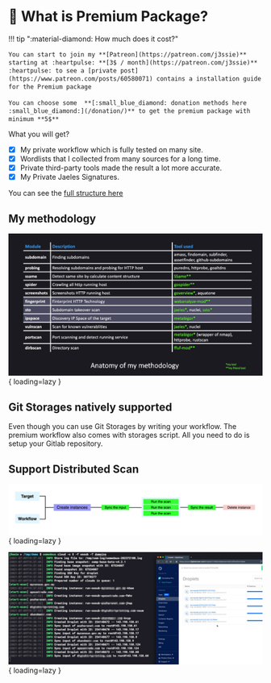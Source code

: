 # :diamond_shape_with_a_dot_inside: What is Premium Package?

!!! tip ":material-diamond: How much does it cost?"

    You can start to join my **[Patreon](https://patreon.com/j3ssie)** starting at :heartpulse: **[3$ / month](https://patreon.com/j3ssie)** :heartpulse: to see a [private post](https://www.patreon.com/posts/60580071) contains a installation guide for the Premium package

    You can choose some  **[:small_blue_diamond: donation methods here :small_blue_diamond:](/donation/)** to get the premium package with minimum **5$**

What you will get?

- [x] My private workflow which is fully tested on many site.
- [x] Wordlists that I collected from many sources for a long time.
- [x] Private third-party tools made the result a lot more accurate.
- [x] My Private Jaeles Signatures.

You can see the [full structure here](/structure/#folders-that-osmedeus-will-store-data-into-source)

## My methodology

![my-methodlogy](static/premium/my-methodlogy.png){ loading=lazy }

## Git Storages natively supported

Even though you can use Git Storages by writing your workflow. The premium workflow also comes with storages script. All you need to do is setup your Gitlab repository.

## Support Distributed Scan

![cloud-scan](static/premium/cloud-scan.png){ loading=lazy }

![cloud-scan-do](static/premium/cloud-scan-do.jpeg){ loading=lazy }

